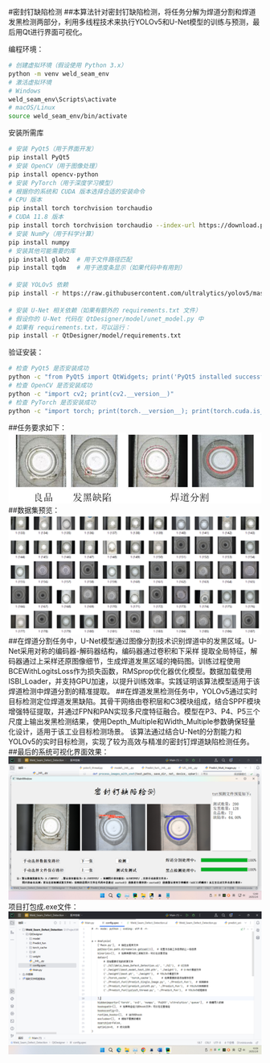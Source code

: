 #密封钉缺陷检测
##本算法针对密封钉缺陷检测，将任务分解为焊道分割和焊道发黑检测两部分，利用多线程技术来执行YOLOv5和U-Net模型的训练与预测，最后用Qt进行界面可视化。

编程环境：
```bash
# 创建虚拟环境（假设使用 Python 3.x）
python -m venv weld_seam_env
# 激活虚拟环境
# Windows
weld_seam_env\Scripts\activate
# macOS/Linux
source weld_seam_env/bin/activate
```
安装所需库
```bash
# 安装 PyQt5（用于界面开发）
pip install PyQt5
# 安装 OpenCV（用于图像处理）
pip install opencv-python
# 安装 PyTorch（用于深度学习模型）
# 根据你的系统和 CUDA 版本选择合适的安装命令
# CPU 版本
pip install torch torchvision torchaudio
# CUDA 11.8 版本
pip install torch torchvision torchaudio --index-url https://download.pytorch.org/whl/cu118
# 安装 NumPy（用于科学计算）
pip install numpy
# 安装其他可能需要的库
pip install glob2  # 用于文件路径匹配
pip install tqdm   # 用于进度条显示（如果代码中有用到）

# 安装 YOLOv5 依赖
pip install -r https://raw.githubusercontent.com/ultralytics/yolov5/master/requirements.txt

# 安装 U-Net 相关依赖（如果有额外的 requirements.txt 文件）
# 假设你的 U-Net 代码在 QtDesigner/model/unet_model.py 中
# 如果有 requirements.txt，可以运行：
pip install -r QtDesigner/model/requirements.txt
```
验证安装：
```bash
# 检查 PyQt5 是否安装成功
python -c "from PyQt5 import QtWidgets; print('PyQt5 installed successfully')"
# 检查 OpenCV 是否安装成功
python -c "import cv2; print(cv2.__version__)"
# 检查 PyTorch 是否安装成功
python -c "import torch; print(torch.__version__); print(torch.cuda.is_available())"
```

##任务要求如下：
![image](https://github.com/xuchuanleikeshi/xuchuanleikshi.github.io/blob/main/%E6%A3%80%E6%B5%8B%E8%A6%81%E6%B1%82.JPG)
##数据集预览：
![image](https://github.com/xuchuanleikeshi/xuchuanleikshi.github.io/blob/main/%E5%B1%8F%E5%B9%95%E6%88%AA%E5%9B%BE%202025-02-08%20102716.png)
##在焊道分割任务中，U-Net模型通过图像分割技术识别焊道中的发黑区域。U-Net采用对称的编码器-解码器结构，编码器通过卷积和下采样 提取全局特征，解码器通过上采样还原图像细节，生成焊道发黑区域的掩码图。训练过程使用BCEWithLogitsLoss作为损失函数，RMSprop优化器优化模型。数据加载使用ISBI_Loader，并支持GPU加速，以提升训练效率。实践证明该算法模型适用于该焊道检测中焊道分割的精准提取。
##在焊道发黑检测任务中，YOLOv5通过实时目标检测定位焊道发黑缺陷。其骨干网络由卷积层和C3模块组成，结合SPPF模块增强特征提取，并通过FPN和PAN实现多尺度特征融合。模型在P3、P4、P5三个尺度上输出发黑检测结果，使用Depth_Multiple和Width_Multiple参数确保轻量化设计，适用于该工业目标检测场景。
该算法通过结合U-Net的分割能力和YOLOv5的实时目标检测，实现了较为高效与精准的密封钉焊道缺陷检测任务。
##最后的系统可视化界面效果：
![image](https://github.com/xuchuanleikeshi/xuchuanleikshi.github.io/blob/main/%E5%B1%8F%E5%B9%95%E6%88%AA%E5%9B%BE%202025-02-06%20120059.png)
项目打包成.exe文件：
![image](https://github.com/xuchuanleikeshi/xuchuanleikshi.github.io/blob/main/%E5%B1%8F%E5%B9%95%E6%88%AA%E5%9B%BE%202025-02-08%20105921.png)
